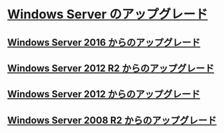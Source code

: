 # [Windows Server のアップグレード](upgrade-overview.md)

## [Windows Server 2016 からのアップグレード](upgrade-2016-to-2019.md)

## [Windows Server 2012 R2 からのアップグレード](upgrade-2012r2-to-2019.md)

## [Windows Server 2012 からのアップグレード](upgrade-2012-to-2016.md)

## [Windows Server 2008 R2 からのアップグレード](upgrade-2008r2-to-2012r2.md)
